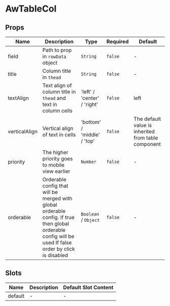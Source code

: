 # AwTableCol

## Props

<!-- @vuese:AwTableCol:props:start -->
|Name|Description|Type|Required|Default|
|---|---|---|---|---|
|field|Path to prop in `rowData` object|`String`|`false`|-|
|title|Column title in `thead`|`String`|`false`|-|
|textAlign|Text align of column title in `thead` and text in column cells|'left' / 'center' / 'right'|`false`|left|
|verticalAlign|Vertical align of text in cells|'bottom' / 'middle' / 'top'|`false`|The default value is inherited from table component|
|priority|The higher priority goes to mobile view earlier|`Number`|`false`|-|
|orderable|Orderable config that will be merged with global orderable config. If true then global orderable config will be used If false order by click is disabled|`Boolean` /  `Object`|`false`|-|

<!-- @vuese:AwTableCol:props:end -->

## Slots

<!-- @vuese:AwTableCol:slots:start -->
|Name|Description|Default Slot Content|
|---|---|---|
|default|-|-|

<!-- @vuese:AwTableCol:slots:end -->

